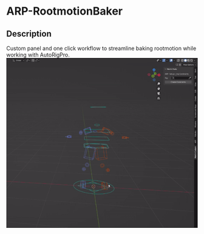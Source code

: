 # ARP-RootmotionBaker  
## Description  
Custom panel and one click workflow to streamline baking rootmotion while working with AutoRigPro. 
![](images/image.gif)  


